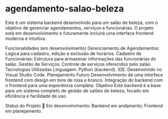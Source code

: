 # agendamento-salao-beleza
Este é um sistema backend desenvolvido para um salão de beleza, com o objetivo de gerenciar agendamentos, serviços e funcionárias. O projeto está em desenvolvimento e futuramente incluirá uma interface frontend moderna e intuitiva.

Funcionalidades (em desenvolvimento)
Gerenciamento de Agendamentos: Lógica para cadastro, edição e exclusão de horários.
Cadastro de Funcionárias: Estrutura para armazenar informações das funcionárias do salão.
Gestão de Serviços: Controle de serviços oferecidos pelo salão.
Tecnologias Utilizadas
Linguagem: Python (backend).
IDE: Desenvolvido no Visual Studio Code.
Planejamento Futuro
Desenvolvimento de uma interface frontend com design em tons de rosa e branco.
Integração do backend com o frontend para uma experiência completa.
Objetivo
Este backend é a base para um sistema completo de gestão de salões de beleza, focado em eficiência e facilidade de uso.

Status do Projeto
🚧 Em desenvolvimento: Backend em andamento; Frontend em planejamento.
